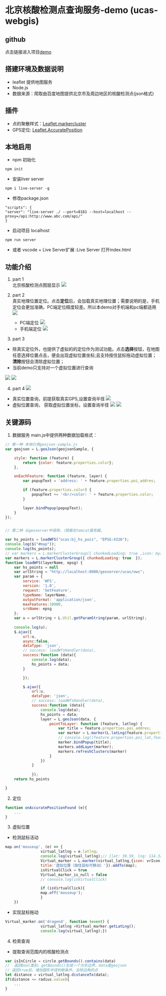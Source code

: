 # 北京核酸检测点查询服务-demo (ucas-webgis)

## github 
点击链接进入项目[demo](https://by-q.github.io/Beijing-nucleic-acid-testing-NAT-/)

## 搭建环境及数据说明
- leaflet 提供地图服务
- Node.js
- 数据来源：爬取由百度地图提供北京市及周边地区的核酸检测点(json格式)

## 插件
- 点的聚散样式：[Leaflet.markercluster](https://github.com/Leaflet/Leaflet.markercluster)
- GPS定位: [Leaflet.AccuratePosition](https://github.com/M165437/Leaflet.AccuratePosition)

## 本地启用
- npm 初始化
```
npm init
```
- 安装liver server 
```
npm i live-server -g
```
- 修改package.json
```
"scripts": {
"server": "live-server ./ --port=8181 --host=localhost --proxy=/api:http://www.abc.com/api/"
}
```
- 启动项目 localhost
```
npm run server
```

- 或者 vscode + Live Server扩展 :Live Server 打开index.html

## 功能介绍
1. part 1   
北京核酸检测点图层显示
![](./Readme-asset/part%201.png)

2. part 2      
真实地理位置定位。点击**定位**后，会加载真实地理位置；需要说明的是，手机定位会更加准确，PC端定位精度较差。所以本demo对手机端和pc端都适用
![](./Readme-asset/part%202.png)
    - PC端定位
    ![](./Readme-asset/part%202-1.png)
    - 手机端定位
    ![](./Readme-asset/part%202-2.jpg)
3. part 3  
- 除真实定位外，也提供了虚拟的的定位作为测试功能。点击**选择**按钮，在地图任意选择位置点击，便会出现虚拟位置坐标;且支持按住鼠标拖动虚拟位置；**清除**按钮会清除虚拟位置； 
- 当前demo只支持对一个虚拟位置进行查询

![](./Readme-asset/part%203.png)
![](./Readme-asset/part%203-1.png)

4. part 4
![](./Readme-asset/part%204.png)
-  真实位置查询，前提获取真实GPS,设置查询半径
![](./Readme-asset/part%204-1.png)
-  虚拟位置查询， 获取虚拟位置坐标，设置查询半径
![](./Readme-asset)
![](./Readme-asset/part%204-2.png)

## 关键源码
1. 数据服务
main.js中提供两种数据加载格式：
```javascript
// 第一种 本地引用geojson-sample.js
var geojson = L.geoJson(geojsonSample, {

    style: function (feature) {
        return {color: feature.properties.color};
    },

    onEachFeature: function (feature, layer) {
        var popupText = 'address: ' + feature.properties.poi_addres;

        if (feature.properties.color) {
            popupText += '<br/>color: ' + feature.properties.color;
        }

        layer.bindPopup(popupText);
    }
});


// 第二种 从geoserver中调用，（搭载在temcat服务器,

var hs_points = loadWFS("ucas:bj_hs_pois", "EPSG:4326");
console.log($("#map"));
console.log(hs_points);
// var markers = L.markerClusterGroup({ chunkedLoading: true ,icon: myIcon });
var markers = L.markerClusterGroup({ chunkedLoading: true  });
function loadWFS(layerName, epsg) {
    var hs_points = null
    var urlString = "http://localhost:8080/geoserver/ucas/ows";
    var param = {
        service: 'WFS',
        version: '1.0',
        request: 'GetFeature',
        typeName: layerName,
        outputFormat: 'application/json',
        maxFeatures:10000,
        srsName: epsg
    };
    var u = urlString + L.Util.getParamString(param, urlString);
    
    console.log(u);          
    $.ajax({
        url:u,
        async:false,
        dataType: 'json',
        // success: loadWfsHandler(data),
        success:function (data){
            console.log(data);
            hs_points = data;
        }

        });

        $.ajax({
            url:u,
            dataType: 'json',
            // success: loadWfsHandler(data),
            success:function (data){
                console.log(data);
                hs_points = data;
                layer = L.geoJson(data, {
                    pointToLayer: function (feature, latlng) {
                        var title = feature.properties.poi_addres;
                        var marker = L.marker(L.latLng(feature.properties.poi_lat, feature.properties.poi_lon));
                        // console.log([feature.properties.poi_lat,feature.properties.poi_lon])
                        marker.bindPopup(title);
                        markers.addLayer(marker);
                        markers.refreshClusters(marker)
                    }
                })
            }
    
            });
    return hs_points

}

```

2. 定位
```javascript
function onAccuratePositionFound (e){
    ...
}
```

3. 虚拟位置
- 检测鼠标活动
```javascript
map.on('mouseup', (e) => {
                virtual_latlng = e.latlng;
                console.log(virtual_latlng);// {lat: 30.59, lng: 114.32}
                Virtual_marker = L.marker(virtual_latlng,{icon: vrIcon,draggable:true,riseOnHover:true,
                title:'虚拟位置（按住鼠标可移动）'}).addTo(map);  
                isVirtualClick = true 
                Virtual_marker_is_null = false
                // console.log(isVirtualClick)

                if (isVirtualClick){
                map.off('mouseup');
                }
    })
```
- 实现鼠标拖动
```javascript
Virtual_marker.on('dragend', function (event) {
                virtual_latlng =Virtual_marker.getLatLng();
                console.log(virtual_latlng);})

```
4. 检索查询
- 提取查询范围内的核酸检测点
```javascript
var isInCircle = circle.getBounds().contains(data)
//  返回bool类别，getBounds()生成一个方形边界，data是geojson
// 返回true后，增加圆形半径判断条件，去除边角的点
let distance = virtual_latlng.distanceTo(data); 
if(distance <= radius.value){
    ...
}
```
